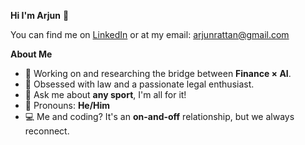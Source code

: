 **Hi I'm Arjun** 👋

You can find me on [LinkedIn](https://www.linkedin.com/in/arjun-rattan1/) or at my email: arjunrattan@gmail.com

**About Me**
- 🧠 Working on and researching the bridge between **Finance × AI**.  
- 📜 Obsessed with law and a passionate legal enthusiast.  
- 🏸 Ask me about **any sport**, I'm all for it!  
- 👨 Pronouns: **He/Him**  
- 💻 Me and coding? It's an **on-and-off** relationship, but we always reconnect.
